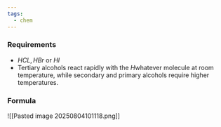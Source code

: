 ```yaml
---
tags:
  - chem
---
```

### Requirements
- $HCL, HBr$ or $HI$ 
- Tertiary alcohols react rapidly with the $H\textrm{whatever}$ molecule at room temperature, while secondary and primary alcohols require higher temperatures. 

### Formula
![[Pasted image 20250804101118.png]]